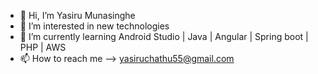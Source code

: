 - 👋 Hi, I’m Yasiru Munasinghe
- 👀 I’m interested in new technologies
- 🌱 I’m currently learning Android Studio | Java | Angular | Spring boot | PHP | AWS
- 📫 How to reach me --> yasiruchathu55@gmail.com

<!---
YMunasinghe/YMunasinghe is a ✨ special ✨ repository because its `README.md` (this file) appears on your GitHub profile.
You can click the Preview link to take a look at your changes.
--->
